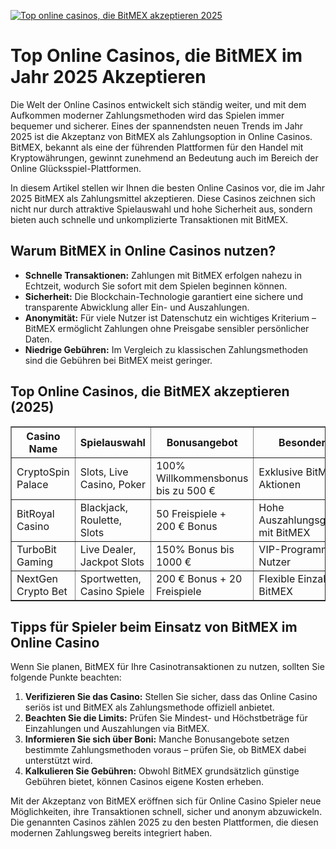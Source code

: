[![Top online casinos, die BitMEX akzeptieren 2025](https://123-caf.pages.dev/gitsignup.png)](https://vrmoo.ru/Bt82HjjY)

<h1>Top Online Casinos, die BitMEX im Jahr 2025 Akzeptieren</h1> <p>Die Welt der Online Casinos entwickelt sich ständig weiter, und mit dem Aufkommen moderner Zahlungsmethoden wird das Spielen immer bequemer und sicherer. Eines der spannendsten neuen Trends im Jahr 2025 ist die Akzeptanz von BitMEX als Zahlungsoption in Online Casinos. BitMEX, bekannt als eine der führenden Plattformen für den Handel mit Kryptowährungen, gewinnt zunehmend an Bedeutung auch im Bereich der Online Glücksspiel-Plattformen.</p> <p>In diesem Artikel stellen wir Ihnen die besten Online Casinos vor, die im Jahr 2025 BitMEX als Zahlungsmittel akzeptieren. Diese Casinos zeichnen sich nicht nur durch attraktive Spielauswahl und hohe Sicherheit aus, sondern bieten auch schnelle und unkomplizierte Transaktionen mit BitMEX.</p>  <h2>Warum BitMEX in Online Casinos nutzen?</h2> <ul>   <li><strong>Schnelle Transaktionen:</strong> Zahlungen mit BitMEX erfolgen nahezu in Echtzeit, wodurch Sie sofort mit dem Spielen beginnen können.</li>   <li><strong>Sicherheit:</strong> Die Blockchain-Technologie garantiert eine sichere und transparente Abwicklung aller Ein- und Auszahlungen.</li>   <li><strong>Anonymität:</strong> Für viele Nutzer ist Datenschutz ein wichtiges Kriterium – BitMEX ermöglicht Zahlungen ohne Preisgabe sensibler persönlicher Daten.</li>   <li><strong>Niedrige Gebühren:</strong> Im Vergleich zu klassischen Zahlungsmethoden sind die Gebühren bei BitMEX meist geringer.</li> </ul>  <h2>Top Online Casinos, die BitMEX akzeptieren (2025)</h2> <table border="1" cellpadding="8" cellspacing="0">   <thead>     <tr>       <th>Casino Name</th>       <th>Spielauswahl</th>       <th>Bonusangebot</th>       <th>Besondere Features</th>     </tr>   </thead>   <tbody>     <tr>       <td>CryptoSpin Palace</td>       <td>Slots, Live Casino, Poker</td>       <td>100% Willkommensbonus bis zu 500 €</td>       <td>Exklusive BitMEX Cashback Aktionen</td>     </tr>     <tr>       <td>BitRoyal Casino</td>       <td>Blackjack, Roulette, Slots</td>       <td>50 Freispiele + 200 € Bonus</td>       <td>Hohe Auszahlungsgeschwindigkeit mit BitMEX</td>     </tr>     <tr>       <td>TurboBit Gaming</td>       <td>Live Dealer, Jackpot Slots</td>       <td>150% Bonus bis 1000 €</td>       <td>VIP-Programm für BitMEX-Nutzer</td>     </tr>     <tr>       <td>NextGen Crypto Bet</td>       <td>Sportwetten, Casino Spiele</td>       <td>200 € Bonus + 20 Freispiele</td>       <td>Flexible Einzahlung mit BitMEX</td>     </tr>   </tbody> </table>  <h2>Tipps für Spieler beim Einsatz von BitMEX im Online Casino</h2> <p>Wenn Sie planen, BitMEX für Ihre Casinotransaktionen zu nutzen, sollten Sie folgende Punkte beachten:</p> <ol>   <li><strong>Verifizieren Sie das Casino:</strong> Stellen Sie sicher, dass das Online Casino seriös ist und BitMEX als Zahlungsmethode offiziell anbietet.</li>   <li><strong>Beachten Sie die Limits:</strong> Prüfen Sie Mindest- und Höchstbeträge für Einzahlungen und Auszahlungen via BitMEX.</li>   <li><strong>Informieren Sie sich über Boni:</strong> Manche Bonusangebote setzen bestimmte Zahlungsmethoden voraus – prüfen Sie, ob BitMEX dabei unterstützt wird.</li>   <li><strong>Kalkulieren Sie Gebühren:</strong> Obwohl BitMEX grundsätzlich günstige Gebühren bietet, können Casinos eigene Kosten erheben.</li> </ol>  <p>Mit der Akzeptanz von BitMEX eröffnen sich für Online Casino Spieler neue Möglichkeiten, ihre Transaktionen schnell, sicher und anonym abzuwickeln. Die genannten Casinos zählen 2025 zu den besten Plattformen, die diesen modernen Zahlungsweg bereits integriert haben.</p>